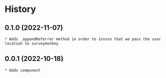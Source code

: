 # History

## 0.1.0 (2022-11-07)
    * Adds _appendReferrer method in order to insure that we pass the user location to surveymonkey
## 0.0.1 (2022-10-18)
    * Adds component
